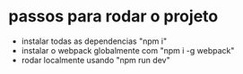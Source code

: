 # passos para rodar o projeto 

- instalar todas as dependencias "npm i"
- instalar o webpack globalmente com "npm i -g webpack"
- rodar localmente usando "npm run dev"